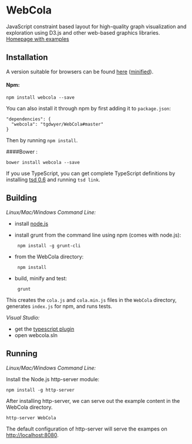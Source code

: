 WebCola
=======

JavaScript constraint based layout for high-quality graph visualization and exploration 
using D3.js and other web-based graphics libraries.  
[Homepage with examples](http://marvl.infotech.monash.edu/webcola)

Installation
------------

A version suitable for browsers can be found [here](WebCola/cola.js) ([minified](WebCola/cola.min.js)).

#### Npm:
	
	npm install webcola --save

You can also install it through npm by first adding it to `package.json`:

    "dependencies": {
      "webcola": "tgdwyer/WebCola#master"
    }
Then by running `npm install`.

####Bower : 

	bower install webcola --save

If you use TypeScript, you can get complete TypeScript definitions by installing [tsd 0.6](https://github.com/DefinitelyTyped/tsd) and running `tsd link`.

Building
--------

*Linux/Mac/Windows Command Line:*

 - install [node.js](http://nodejs.org)
 - install grunt from the command line using npm (comes with node.js):

        npm install -g grunt-cli

 - from the WebCola directory:

        npm install

 - build, minify and test:

        grunt

This creates the `cola.js` and `cola.min.js` files in the `WebCola` directory, generates `index.js` for npm, and runs tests.

*Visual Studio:*

 - get the [typescript plugin](http://www.typescriptlang.org/#Download)
 - open webcola.sln

Running
-------

*Linux/Mac/Windows Command Line:*

Install the Node.js http-server module:

    npm install -g http-server

After installing http-server, we can serve out the example content in the WebCola directory.

    http-server WebCola

The default configuration of http-server will serve the exampes on [http://localhost:8080](http://localhost:8080).
